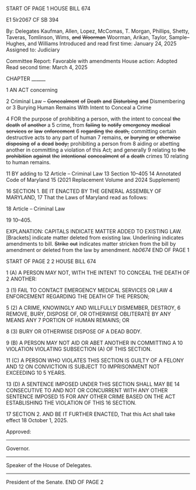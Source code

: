 START OF PAGE 1
HOUSE BILL 674

E1 5lr2067
CF SB 394

By: Delegates Kaufman, Allen, Lopez, McComas, T. Morgan, Phillips, Shetty,
Taveras, Tomlinson, Wims, ~~and~~ ~~Woorman~~ Woorman, Arikan, Taylor,
Sample–Hughes, and Williams
Introduced and read first time: January 24, 2025
Assigned to: Judiciary

Committee Report: Favorable with amendments
House action: Adopted
Read second time: March 4, 2025

CHAPTER ______

1 AN ACT concerning

2 Criminal Law – ~~Concealment~~ ~~of~~ ~~Death~~ ~~and~~ ~~Disturbing~~ ~~and~~ Dismembering or
3 Burying Human Remains With Intent to Conceal a Crime

4 FOR the purpose of prohibiting a person, with the intent to conceal ~~the~~ ~~death~~ ~~of~~ ~~another~~ a
5 crime, from ~~failing~~ ~~to~~ ~~notify~~ ~~emergency~~ ~~medical~~ ~~services~~ ~~or~~ ~~law~~ ~~enforcement~~
6 ~~regarding~~ ~~the~~ ~~death,~~ committing certain destructive acts to any part of human
7 remains, ~~or~~ ~~burying~~ ~~or~~ ~~otherwise~~ ~~disposing~~ ~~of~~ ~~a~~ ~~dead~~ ~~body;~~ prohibiting a person from
8 aiding or abetting another in committing a violation of this Act; and generally
9 relating to ~~the~~ ~~prohibition~~ ~~against~~ ~~the~~ ~~intentional~~ ~~concealment~~ ~~of~~ ~~a~~ ~~death~~ crimes
10 relating to human remains.

11 BY adding to
12 Article – Criminal Law
13 Section 10–405
14 Annotated Code of Maryland
15 (2021 Replacement Volume and 2024 Supplement)

16 SECTION 1. BE IT ENACTED BY THE GENERAL ASSEMBLY OF MARYLAND,
17 That the Laws of Maryland read as follows:

18 Article – Criminal Law

19 10–405.

EXPLANATION: CAPITALS INDICATE MATTER ADDED TO EXISTING LAW.
[Brackets] indicate matter deleted from existing law.
Underlining indicates amendments to bill.
~~Strike~~ ~~out~~ indicates matter stricken from the bill by amendment or deleted from the law by
amendment. *hb0674*
END OF PAGE 1

START OF PAGE 2
2 HOUSE BILL 674

1 (A) A PERSON MAY NOT, WITH THE INTENT TO CONCEAL THE DEATH OF
2 ANOTHER:

3 (1) FAIL TO CONTACT EMERGENCY MEDICAL SERVICES OR LAW
4 ENFORCEMENT REGARDING THE DEATH OF THE PERSON;

5 (2) A CRIME, KNOWINGLY AND WILLFULLY DISMEMBER, DESTROY,
6 REMOVE, BURY, DISPOSE OF, OR OTHERWISE OBLITERATE BY ANY MEANS ANY
7 PORTION OF HUMAN REMAINS; OR

8 (3) BURY OR OTHERWISE DISPOSE OF A DEAD BODY.

9 (B) A PERSON MAY NOT AID OR ABET ANOTHER IN COMMITTING A
10 VIOLATION VIOLATING SUBSECTION (A) OF THIS SECTION.

11 (C) A PERSON WHO VIOLATES THIS SECTION IS GUILTY OF A FELONY AND
12 ON CONVICTION IS SUBJECT TO IMPRISONMENT NOT EXCEEDING 10 5 YEARS.

13 (D) A SENTENCE IMPOSED UNDER THIS SECTION SHALL MAY BE
14 CONSECUTIVE TO AND NOT OR CONCURRENT WITH ANY OTHER SENTENCE IMPOSED
15 FOR ANY OTHER CRIME BASED ON THE ACT ESTABLISHING THE VIOLATION OF THIS
16 SECTION.

17 SECTION 2. AND BE IT FURTHER ENACTED, That this Act shall take effect
18 October 1, 2025.

Approved:

________________________________________________________________________________
Governor.

________________________________________________________________________________
Speaker of the House of Delegates.

________________________________________________________________________________
President of the Senate.
END OF PAGE 2